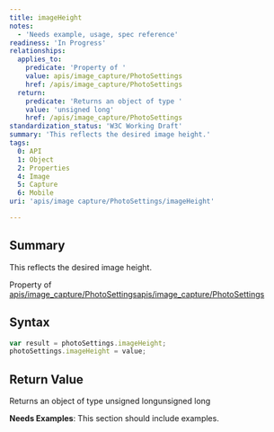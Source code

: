 ```yaml
---
title: imageHeight
notes:
  - 'Needs example, usage, spec reference'
readiness: 'In Progress'
relationships:
  applies_to:
    predicate: 'Property of '
    value: apis/image_capture/PhotoSettings
    href: /apis/image_capture/PhotoSettings
  return:
    predicate: 'Returns an object of type '
    value: 'unsigned long'
    href: /apis/image_capture/PhotoSettings
standardization_status: 'W3C Working Draft'
summary: 'This reflects the desired image height.'
tags:
  0: API
  1: Object
  2: Properties
  4: Image
  5: Capture
  6: Mobile
uri: 'apis/image capture/PhotoSettings/imageHeight'

---
```

## <span>Summary</span>

This reflects the desired image height.

Property of [apis/image\_capture/PhotoSettings](/apis/image_capture/PhotoSettings)[apis/image\_capture/PhotoSettings](/apis/image_capture/PhotoSettings)

## <span>Syntax</span>

``` js
var result = photoSettings.imageHeight;
photoSettings.imageHeight = value;
```

## <span>Return Value</span>

Returns an object of type unsigned longunsigned long

**Needs Examples**: This section should include examples.

